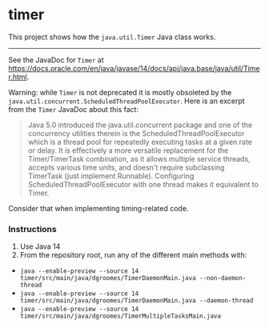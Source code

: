 # timer

This project shows how the `java.util.Timer` Java class works.

---

See the JavaDoc for `Timer` at <https://docs.oracle.com/en/java/javase/14/docs/api/java.base/java/util/Timer.html>.

Warning: while `Timer` is not deprecated it is mostly obsoleted by the `java.util.concurrent.ScheduledThreadPoolExecutor`.
Here is an excerpt from the `Timer` JavaDoc about this fact:

> Java 5.0 introduced the java.util.concurrent package and one of the concurrency utilities therein is the ScheduledThreadPoolExecutor which is a thread pool for repeatedly executing tasks at a given rate or delay. It is effectively a more versatile replacement for the Timer/TimerTask combination, as it allows multiple service threads, accepts various time units, and doesn't require subclassing TimerTask (just implement Runnable). Configuring ScheduledThreadPoolExecutor with one thread makes it equivalent to Timer.

Consider that when implementing timing-related code. 

### Instructions

1. Use Java 14
1. From the repository root, run any of the different main methods with:
  * `java --enable-preview --source 14 timer/src/main/java/dgroomes/TimerDaemonMain.java --non-daemon-thread`
  * `java --enable-preview --source 14 timer/src/main/java/dgroomes/TimerDaemonMain.java --daemon-thread`
  * `java --enable-preview --source 14 timer/src/main/java/dgroomes/TimerMultipleTasksMain.java`
